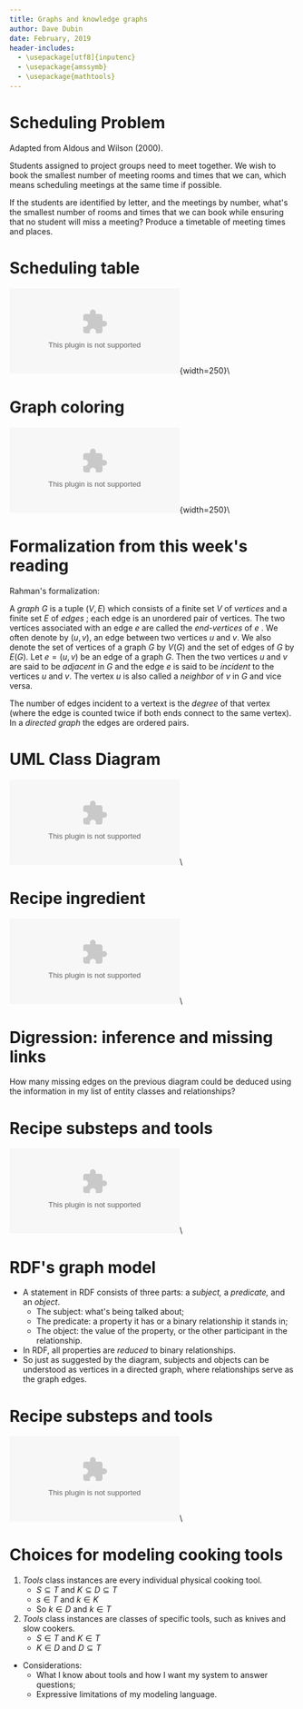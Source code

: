 ```yaml
---
title: Graphs and knowledge graphs
author: Dave Dubin
date: February, 2019
header-includes:
  - \usepackage[utf8]{inputenc}
  - \usepackage{amssymb}
  - \usepackage{mathtools}
---
```


# Scheduling Problem

Adapted from Aldous and Wilson (2000).

Students assigned to project groups need to meet together. We wish to
book the smallest number of meeting rooms and times that we can, which
means scheduling meetings at the same time if possible.

If the students are identified by letter, and the meetings by number,
what's the smallest number of rooms and times that we can book while
ensuring that no student will miss a meeting? Produce a timetable of
meeting times and places.

# Scheduling table
![st](schedtable.eps){width=250}\ 

# Graph coloring
![gc](gc1.eps){width=250}\ 


# Formalization from this week's reading

Rahman's formalization:

A *graph* $G$ is a tuple $(V, E)$ which consists of a finite set $V$
of *vertices* and a finite set $E$ of *edges* ; each edge is an
unordered pair of vertices. The two vertices associated with an edge
$e$ are called the *end-vertices* of $e$ . We often denote by $(u,
v)$, an edge between two vertices $u$ and $v$. We also denote the set
of vertices of a graph $G$ by $V(G)$ and the set of edges of $G$ by
$E(G)$. Let $e=(u,v)$ be an edge of a graph $G$. Then the two vertices
$u$ and $v$ are said to be *adjacent* in $G$ and the edge $e$ is said
to be *incident* to the vertices $u$ and $v$. The vertex $u$ is also
called a *neighbor* of $v$ in $G$ and vice versa.

The number of edges incident to a vertext is the *degree* of that
vertex (where the edge is counted twice if both ends connect to the
same vertex). In a *directed graph* the edges are ordered pairs.

# UML Class Diagram
![UML](Recipes.eps)\ 

# Recipe ingredient
![KG](Ingredient1.eps)\ 

# Digression: inference and missing links

How many missing edges on the previous diagram could be deduced using
the information in my list of entity classes and relationships?

# Recipe substeps and tools
![KG](StepTool.eps)\ 

# RDF's graph model

- A statement in RDF consists of three parts: a *subject,* a *predicate,* and an *object*.
    - The subject: what's being talked about;
    - The predicate: a property it has or a binary relationship it stands in;
    - The object: the value of the property, or the other participant in the relationship.
- In RDF, all properties are *reduced* to binary relationships.
- So just as suggested by the diagram, subjects and objects can be understood as vertices in a directed graph, where relationships
  serve as the graph edges.

# Recipe substeps and tools
![KG](StepTool2.eps)\ 

# Choices for modeling cooking tools

1. *Tools* class instances are every individual physical cooking tool.
    - $S \subseteq T$ and $K \subseteq D \subseteq T$
    - $s \in T$ and $k \in K$
    - So $k \in D$ and $k \in T$
2. *Tools* class instances are classes of specific tools, such as knives and slow cookers.
    - $S \in T$ and $K \in T$
    - $K \in D$ and $D \subseteq T$

- Considerations:
    - What I know about tools and how I want my system to answer questions;
    - Expressive limitations of my modeling language.




